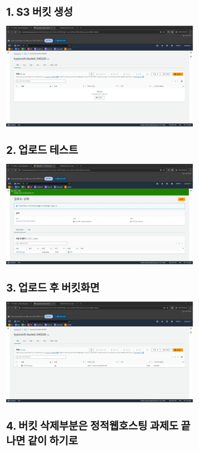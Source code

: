 # 1. S3 버킷 생성
![](../AWS/screenshot/45.jpg)

# 2. 업로드 테스트
![](../AWS/screenshot/46.jpg)

# 3. 업로드 후 버킷화면
![](../AWS/screenshot/47.jpg)

# 4. 버킷 삭제부분은 정적웹호스팅 과제도 끝나면 같이 하기로
